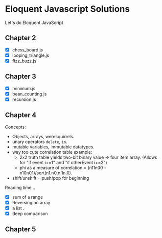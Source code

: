 # Eloquent Javascript Solutions

Let's do Eloquent JavaScript

## Chapter 2

* [x] chess_board.js
* [x] looping_triangle.js
* [x] fizz_buzz.js

## Chapter 3

* [x] minimum.js
* [x] bean_counting.js
* [x] recursion.js

## Chapter 4

Concepts:

* Objects, arrays, weresquirrels.
* unary operators `delete`, `in`.
* mutable variables, immutable datatypes.
* way too cute correlation table example:
  * 2x2 truth table yields two-bit binary value -> four item array. (Allows for "if event i+=1" and "if otherEvent i+=2")
  * phi as a measure of correlation = (n11n00 -   n10n01)/sqrt(n1.n0.n.1n.0). 
* shift/unshift = push/pop for beginning

Reading time ..

* [x] sum of a range
* [x] Reversing an array
* [x] a list .
* [x] deep comparison

## Chapter 5
